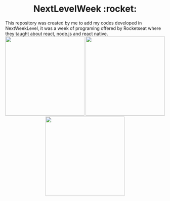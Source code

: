 <h1 align="center"> NextLevelWeek :rocket:</h1>
This repository was created by me to add my codes developed in NextWeekLevel, it was a week of programing offered by Rocketseat where they taught about react, node.js and react native.

<div align="center">
    <img src='https://user-images.githubusercontent.com/37722587/84606853-a75a1600-ae7f-11ea-942d-d595c23fc232.jpg' width='250px'>
    <img src='https://user-images.githubusercontent.com/37722587/84606928-336c3d80-ae80-11ea-9414-635a85ce246b.jpg' width='250px'>
    <img src='https://user-images.githubusercontent.com/37722587/84606940-539bfc80-ae80-11ea-953c-139e102c0e70.jpg' width='250px'>
<div\>
